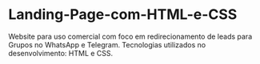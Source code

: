 # Landing-Page-com-HTML-e-CSS
Website para uso comercial com foco em redirecionamento de leads para Grupos no WhatsApp e Telegram. Tecnologias utilizados no desenvolvimento: HTML e CSS.
